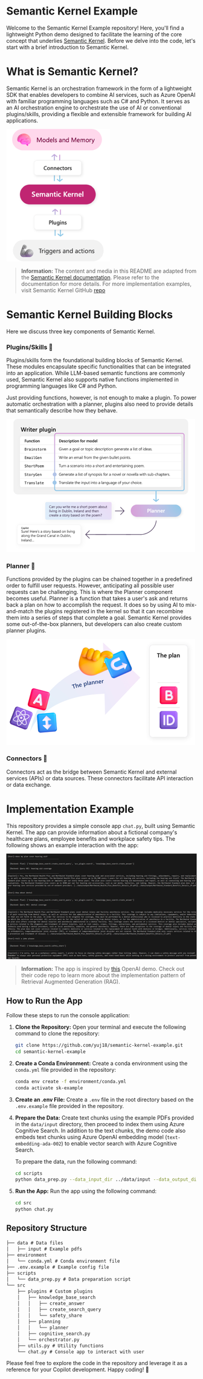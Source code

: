 # Semantic Kernel Example

Welcome to the Semantic Kernel Example repository! Here, you'll find a lightweight Python demo designed to facilitate the learning of the core concept that underlies [Semantic Kernel](https://github.com/microsoft/semantic-kernel). Before we delve into the code, let's start with a brief introduction to Semantic Kernel.

# What is Semantic Kernel? 

Semantic Kernel is an orchestration framework in the form of a lightweight SDK that enables developers to combine AI services, such as Azure OpenAI with familiar programming languages such as C# and Python. It serves as an AI orchestration engine to orchestrate the use of AI or conventional plugins/skills, providing a flexible and extensible framework for building AI applications. 


![plugin](docs/media/mind-and-body-of-semantic-kernel.png)


  > **Information:**
  > The content and media in this README are adapted from the [Semantic Kernel documentation](https://learn.microsoft.com/en-us/semantic-kernel/overview/). Please refer to the documentation for more details. For more implementation examples, visit Semantic Kernel GitHub [repo](https://github.com/microsoft/semantic-kernel)


# Semantic Kernel Building Blocks

Here we discuss three key components of Semantic Kernel. 

### Plugins/Skills 🧩

Plugins/skills form the foundational building blocks of Semantic Kernel. These modules encapsulate specific functionalities that can be integrated into an application. While LLM-based semantic functions are commonly used, Semantic Kernel also supports native functions implemented in programming languages like C# and Python.

Just providing functions, however, is not enough to make a plugin. To power automatic orchestration with a planner, plugins also need to provide details that semantically describe how they behave.

![plugin](docs/media/writer-plugin-example.png)


### Planner 📝

Functions provided by the plugins can be chained together in a predefined order to fulfill user requests. However, anticipating all possible user requests can be challenging. This is where the Planner component becomes useful. Planner is a function that takes a user's ask and returns back a plan on how to accomplish the request. It does so by using AI to mix-and-match the plugins registered in the kernel so that it can recombine them into a series of steps that complete a goal. Semantic Kernel provides some out-of-the-box planners, but developers can also create custom planner plugins.

![planner](docs/media/the-planner.png)

### Connectors 🤝

Connectors act as the bridge between Semantic Kernel and external services (APIs) or data sources. These connectors facilitate API interaction or data exchange. 


# Implementation Example
This repository provides a simple console app `chat.py`, built using Semantic Kernel. The app can provide information about a fictional company's healthcare plans, employee benefits and workplace safety tips. The following shows an example interaction with the app:

![copilot-demo](docs/media/copilot-demo.png)

  > **Information:**
  > The app is inspired by [this](https://github.com/Azure-Samples/azure-search-openai-demo) OpenAI demo. Check out their code repo to learn more about the implementation pattern of Retrieval Augmented Generation (RAG). 
 

## How to Run the App

Follow these steps to run the console application:

1. **Clone the Repository:**
   Open your terminal and execute the following command to clone the repository:
    ```bash
    git clone https://github.com/yuj18/semantic-kernel-example.git
    cd semantic-kernel-example
    ```
2. **Create a Conda Environment:**
    Create a conda environment using the `conda.yml` file provided in the repository:
     ```bash
     conda env create -f environment/conda.yml
     conda activate sk-example
     ```
3. **Create an .env File:**
    Create a `.env` file in the root directory based on the `.env.example` file provided in the repository. 

4. **Prepare the Data:**
    Create text chunks using the example PDFs provided in the `data/input` directory, then proceed to index them using Azure Cognitive Search. In addition to the text chunks, the demo code also embeds text chunks using Azure OpenAI embedding model (`text-embedding-ada-002`) to enable vector search with Azure Cognitive Search. 
    
    To prepare the data, run the following command:
    ```bash
    cd scripts
    python data_prep.py --data_input_dir ../data/input --data_output_dir ../data/output --category "handbook"
    ```
4. **Run the App:**
    Run the app using the following command:
    ```bash
    cd src
    python chat.py
    ```
## Repository Structure

```
├── data # Data files
│   ├── input # Example pdfs
├── environment 
│   └── conda.yml # Conda environment file
├── .env.example # Example config file
├── scripts 
│   └── data_prep.py # Data preparation script
└── src
    ├── plugins # Custom plugins
    │   ├── knowledge_base_search
    │   │   ├── create_answer
    │   │   ├── create_search_query
    │   │   └── safety_share
    │   ├── planning
    │   │   └── planner
    │   ├── cognitive_search.py
    │   └── orchestrator.py
    ├── utils.py # Utility functions
    └── chat.py # Console app to interact with user
```


Please feel free to explore the code in the repository and leverage it as a reference for your Copilot development. Happy coding! 🚀